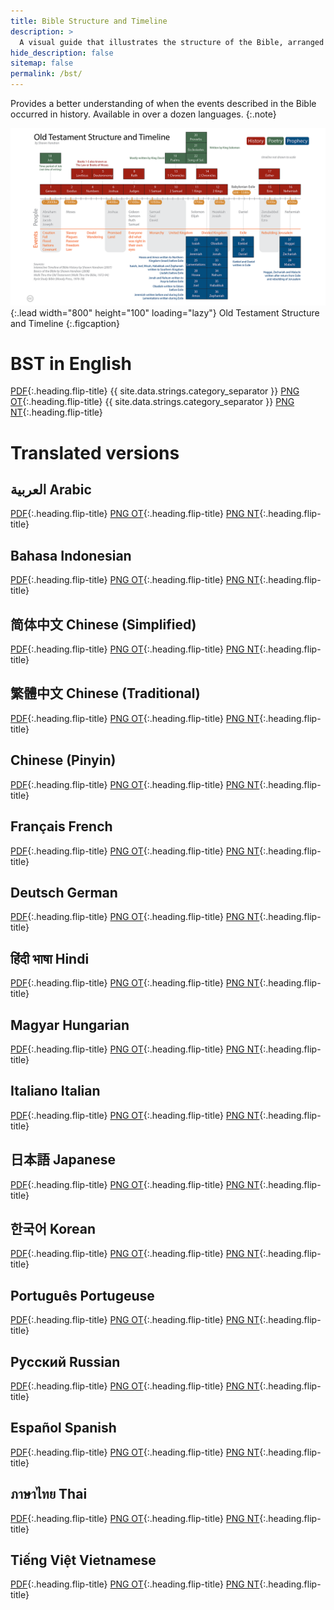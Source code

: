 ```yaml
---
title: Bible Structure and Timeline
description: >
  A visual guide that illustrates the structure of the Bible, arranged chronologically. 
hide_description: false
sitemap: false
permalink: /bst/
---
```


Provides a better understanding of when the events described in the Bible occurred in history. 
Available in over a dozen languages.
{:.note}

![Full-width image](../assets/img/projects/bstot.png){:.lead width="800" height="100" loading="lazy"}
Old Testament Structure and Timeline
{:.figcaption}


# BST in English
[PDF](../assets/pdfs/BibleStructureTimeline.pdf){:.heading.flip-title} <span class="icon-file-pdf"></span> {{ site.data.strings.category_separator }} 
[PNG OT](../assets/img/projects/bstot.png){:.heading.flip-title} <span class="icon-file-picture"></span> {{ site.data.strings.category_separator }} 
[PNG NT](../assets/img/projects/bstnt.png){:.heading.flip-title} <span class="icon-file-picture"></span>

# Translated versions  
## العربية Arabic 
[PDF](../assets/pdfs/الترتيبالزمنيوالهيكليالكتابالمقدس.pdf){:.heading.flip-title} <span class="icon-file-pdf"></span>
[PNG OT](){:.heading.flip-title} <span class="icon-file-picture"></span>
[PNG NT](){:.heading.flip-title} <span class="icon-file-picture"></span>

## Bahasa Indonesian
[PDF](../assets/pdfs/StrukturdanKronologiAlkitab_BahasaIndonesia.pdf){:.heading.flip-title} <span class="icon-file-pdf"></span>
[PNG OT](){:.heading.flip-title} <span class="icon-file-picture"></span>
[PNG NT](){:.heading.flip-title} <span class="icon-file-picture"></span>

## 简体中文 Chinese (Simplified)
[PDF](../assets/pdfs/圣经架构与时间表(简化字).pdf){:.heading.flip-title} <span class="icon-file-pdf"></span>
[PNG OT](){:.heading.flip-title} <span class="icon-file-picture"></span>
[PNG NT](){:.heading.flip-title} <span class="icon-file-picture"></span>

## 繁體中文 Chinese (Traditional)
[PDF](../assets/pdfs/聖經架構與時間表(繁體字).pdf){:.heading.flip-title} <span class="icon-file-pdf"></span>
[PNG OT](){:.heading.flip-title} <span class="icon-file-picture"></span>
[PNG NT](){:.heading.flip-title} <span class="icon-file-picture"></span>

## Chinese (Pinyin)
[PDF](../assets/pdfs/SimplifiedChinesePinyin.pdf){:.heading.flip-title} <span class="icon-file-pdf"></span>
[PNG OT](){:.heading.flip-title} <span class="icon-file-picture"></span>
[PNG NT](){:.heading.flip-title} <span class="icon-file-picture"></span>

## Français French
[PDF](../assets/pdfs/StructureBibliqueEtChronologie.pdf){:.heading.flip-title} <span class="icon-file-pdf"></span>
[PNG OT](){:.heading.flip-title} <span class="icon-file-picture"></span>
[PNG NT](){:.heading.flip-title} <span class="icon-file-picture"></span>

## Deutsch German
[PDF](../assets/pdfs/GliederungUndZeitleisteDerBibel.pdf){:.heading.flip-title} <span class="icon-file-pdf"></span>
[PNG OT](){:.heading.flip-title} <span class="icon-file-picture"></span>
[PNG NT](){:.heading.flip-title} <span class="icon-file-picture"></span>

##  हिंदी भाषा Hindi
[PDF](../assets/pdfs/बाइबिलसंरचनाऔरसमयरेखा.pdf){:.heading.flip-title} <span class="icon-file-pdf"></span>
[PNG OT](){:.heading.flip-title} <span class="icon-file-picture"></span>
[PNG NT](){:.heading.flip-title} <span class="icon-file-picture"></span>

## Magyar Hungarian
[PDF](../assets/pdfs/BibliaSzerkezeteEsIdorendje.pdf){:.heading.flip-title} <span class="icon-file-pdf"></span>
[PNG OT](){:.heading.flip-title} <span class="icon-file-picture"></span>
[PNG NT](){:.heading.flip-title} <span class="icon-file-picture"></span>

## Italiano Italian
[PDF](../assets/pdfs/StrutturaELineaCronologicaDellaBibbia.pdf){:.heading.flip-title} <span class="icon-file-pdf"></span>
[PNG OT](){:.heading.flip-title} <span class="icon-file-picture"></span>
[PNG NT](){:.heading.flip-title} <span class="icon-file-picture"></span>

##  日本語 Japanese
[PDF](../assets/pdfs/聖書の構造と時系列.pdf){:.heading.flip-title} <span class="icon-file-pdf"></span>
[PNG OT](){:.heading.flip-title} <span class="icon-file-picture"></span>
[PNG NT](){:.heading.flip-title} <span class="icon-file-picture"></span>

## 한국어 Korean
[PDF](../assets/pdfs/성경의구조와%20연대기.pdf){:.heading.flip-title} <span class="icon-file-pdf"></span>
[PNG OT](){:.heading.flip-title} <span class="icon-file-picture"></span>
[PNG NT](){:.heading.flip-title} <span class="icon-file-picture"></span>

## Português Portugeuse
[PDF](../assets/pdfs/EstruturaBiblicaECronologia.pdf){:.heading.flip-title} <span class="icon-file-pdf"></span>
[PNG OT](){:.heading.flip-title} <span class="icon-file-picture"></span>
[PNG NT](){:.heading.flip-title} <span class="icon-file-picture"></span>

## Русский Russian
[PDF](../assets/pdfs/БиблейскаяСтруктураиИсторическаяЛиния.pdf){:.heading.flip-title} <span class="icon-file-pdf"></span>
[PNG OT](){:.heading.flip-title} <span class="icon-file-picture"></span>
[PNG NT](){:.heading.flip-title} <span class="icon-file-picture"></span>

## Español Spanish
[PDF](../assets/pdfs/EstructuraBiblicaYCronograma.pdf){:.heading.flip-title} <span class="icon-file-pdf"></span>
[PNG OT](){:.heading.flip-title} <span class="icon-file-picture"></span>
[PNG NT](){:.heading.flip-title} <span class="icon-file-picture"></span>

## ภาษาไทย Thai
[PDF](../assets/pdfs/โครงสร้างและช่วงเวลาในพระคัมภีร์.pdf){:.heading.flip-title} <span class="icon-file-pdf"></span>
[PNG OT](){:.heading.flip-title} <span class="icon-file-picture"></span>
[PNG NT](){:.heading.flip-title} <span class="icon-file-picture"></span>

## Tiếng Việt Vietnamese
[PDF](../assets/pdfs/VietnameseBST.pdf){:.heading.flip-title} <span class="icon-file-pdf"></span>
[PNG OT](){:.heading.flip-title} <span class="icon-file-picture"></span>
[PNG NT](){:.heading.flip-title} <span class="icon-file-picture"></span>
